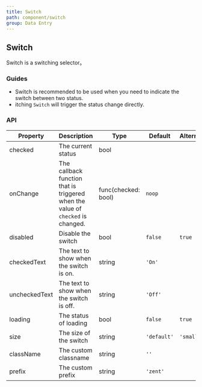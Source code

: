 ```yaml
---
title: Switch
path: component/switch
group: Data Entry
---
```


## Switch

Switch is a switching selector。

### Guides

-  Switch is recommended to be used when you need to indicate the switch between two status.
-  itching `Switch` will trigger the status change directly.

### API

| Property     |  Description  | Type     | Default  | Alternative |
| ----------- | ------------ | --------- | --------- | --------- |
| checked       | The current status  | bool    |         |           |
| onChange      | The callback function that is triggered when the value of `checked` is changed. | func(checked: bool) | `noop`      |           |
| disabled      | Disable the switch  | bool   | `false`     |   `true`    |
| checkedText   | The text to show when the switch is on. | string   |`'On'`| |
| uncheckedText | The text to show when the switch is off.| string | `'Off'`| |
| loading| The status of loading | bool| `false`     |  `true`         |
| size | The size of the switch | string | `'default'` | `'small'` |
| className     | The custom classname | string  | `''`        |  |
| prefix        | The custom prefix  | string  | `'zent'`    |     |
